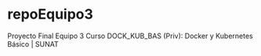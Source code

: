 # repoEquipo3
Proyecto Final Equipo 3 Curso DOCK_KUB_BAS (Priv): Docker y Kubernetes Básico | SUNAT
